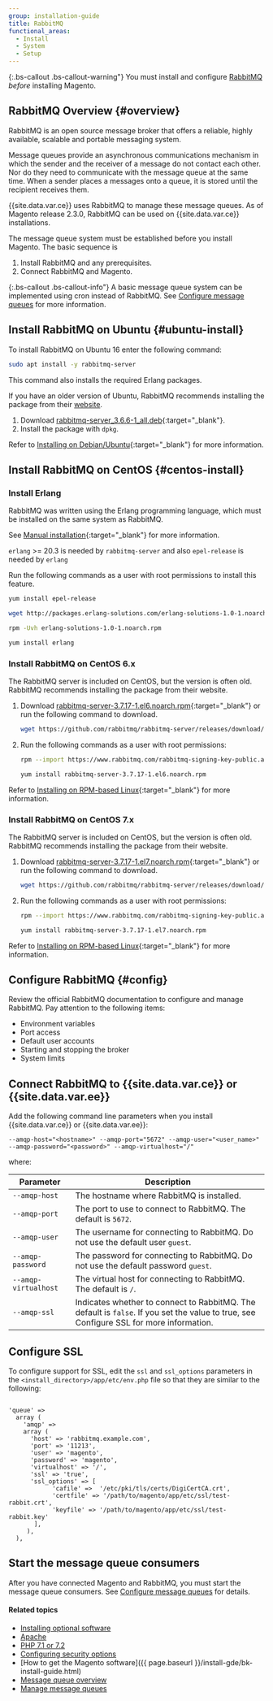 ```yaml
---
group: installation-guide
title: RabbitMQ
functional_areas:
  - Install
  - System
  - Setup
---
```


{:.bs-callout .bs-callout-warning"}
You must install and configure [RabbitMQ](http://rabbitmq.com) _before_ installing Magento.

## RabbitMQ Overview {#overview}

RabbitMQ is an open source message broker that offers a reliable, highly available, scalable and portable messaging system.

Message queues provide an asynchronous communications mechanism in which the sender and the receiver of a message do not contact each other. Nor do they need to communicate with the message queue at the same time. When a sender places a messages onto a queue, it is stored until the recipient receives them.

{{site.data.var.ce}} uses RabbitMQ to manage these message queues. As of Magento release 2.3.0, RabbitMQ can be used on {{site.data.var.ce}} installations.

The message queue system must be established before you install Magento. The basic sequence is

1. Install RabbitMQ and any prerequisites.
2. Connect RabbitMQ and Magento.

{:.bs-callout .bs-callout-info"}
A basic message queue system can be implemented using cron instead of RabbitMQ. See [Configure message queues]({{page.baseurl}}/config-guide/mq/manage-mysql.html) for more information.

## Install RabbitMQ on Ubuntu {#ubuntu-install}

To install RabbitMQ on Ubuntu 16 enter the following command:
```bash
sudo apt install -y rabbitmq-server
```

This command also installs the required Erlang packages.

If you have an older version of Ubuntu, RabbitMQ recommends installing the package from their [website](https://glossary.magento.com/website).

1. Download [rabbitmq-server_3.6.6-1_all.deb](https://www.rabbitmq.com/releases/rabbitmq-server/v3.6.6/rabbitmq-server_3.6.6-1_all.deb){:target="_blank"}.
2. Install the package with `dpkg`.

Refer to [Installing on Debian/Ubuntu](https://www.rabbitmq.com/install-debian.html){:target="_blank"} for more information.

## Install RabbitMQ on CentOS {#centos-install}

### Install Erlang

RabbitMQ was written using the Erlang programming language, which must be installed on the same system as RabbitMQ.

See [Manual installation](https://www.erlang-solutions.com/resources/download.html){:target="_blank"} for more information.

`erlang` >= 20.3 is needed by `rabbitmq-server` and also `epel-release` is needed by `erlang`

Run the following commands as a user with root permissions to install this feature.
```bash
yum install epel-release
```

```bash
wget http://packages.erlang-solutions.com/erlang-solutions-1.0-1.noarch.rpm
```

```bash
rpm -Uvh erlang-solutions-1.0-1.noarch.rpm
```

```bash
yum install erlang
```

### Install RabbitMQ on CentOS 6.x

The RabbitMQ server is included on CentOS, but the version is often old. RabbitMQ recommends installing the package from their website.

1. Download [rabbitmq-server-3.7.17-1.el6.noarch.rpm](https://github.com/rabbitmq/rabbitmq-server/releases/download/v3.7.17/rabbitmq-server-3.7.17-1.el6.noarch.rpm){:target="_blank"} or run the following command to download.

    ```bash
    wget https://github.com/rabbitmq/rabbitmq-server/releases/download/v3.7.17/rabbitmq-server-3.7.17-1.el6.noarch.rpm
    ```
   
2. Run the following commands as a user with root permissions:

   ```bash
   rpm --import https://www.rabbitmq.com/rabbitmq-signing-key-public.asc
   ```

   ```bash
   yum install rabbitmq-server-3.7.17-1.el6.noarch.rpm
   ```

Refer to [Installing on RPM-based Linux](https://www.rabbitmq.com/install-rpm.html){:target="_blank"} for more information.

### Install RabbitMQ on CentOS 7.x

The RabbitMQ server is included on CentOS, but the version is often old. RabbitMQ recommends installing the package from their website.

1. Download [rabbitmq-server-3.7.17-1.el7.noarch.rpm](https://github.com/rabbitmq/rabbitmq-server/releases/download/v3.7.17/rabbitmq-server-3.7.17-1.el7.noarch.rpm){:target="_blank"} or run the following command to download.

    ```bash
    wget https://github.com/rabbitmq/rabbitmq-server/releases/download/v3.7.17/rabbitmq-server-3.7.17-1.el7.noarch.rpm
    ```
   
2. Run the following commands as a user with root permissions:

   ```bash
   rpm --import https://www.rabbitmq.com/rabbitmq-signing-key-public.asc
   ```
   
   ```bash
   yum install rabbitmq-server-3.7.17-1.el7.noarch.rpm
   ```

Refer to [Installing on RPM-based Linux](https://www.rabbitmq.com/install-rpm.html){:target="_blank"} for more information.

## Configure RabbitMQ {#config}

Review the official RabbitMQ documentation to configure and manage RabbitMQ. Pay attention to the following items:

* Environment variables
* Port access
* Default user accounts
* Starting and stopping the broker
* System limits

## Connect RabbitMQ to {{site.data.var.ce}} or {{site.data.var.ee}}

Add the following command line parameters when you install {{site.data.var.ce}} or {{site.data.var.ee}}:

`--amqp-host="<hostname>" --amqp-port="5672" --amqp-user="<user_name>" --amqp-password="<password>" --amqp-virtualhost="/"`

where:

|Parameter|Description|
|--- |--- |
|`--amqp-host`|The hostname where RabbitMQ is installed.|
|`--amqp-port`|The port to use to connect to RabbitMQ. The default is `5672`.|
|`--amqp-user`|The username for connecting to RabbitMQ. Do not use the default user `guest`.|
|`--amqp-password`|The password for connecting to RabbitMQ. Do not use the default password `guest`.|
|`--amqp-virtualhost`|The virtual host for connecting to RabbitMQ. The default is `/`.
|`--amqp-ssl`|Indicates whether to connect to RabbitMQ. The default is `false`. If you set the value to true, see Configure SSL for more information.|

## Configure SSL

To configure support for SSL, edit the `ssl` and `ssl_options` parameters in the `<install_directory>/app/etc/env.php` file so that they are similar to the following:

```php?start_inline=1

'queue' =>
  array (
    'amqp' =>
    array (
      'host' => 'rabbitmq.example.com',
      'port' => '11213',
      'user' => 'magento',
      'password' => 'magento',
      'virtualhost' => '/',
      'ssl' => 'true',
      'ssl_options' => [
            'cafile' =>  '/etc/pki/tls/certs/DigiCertCA.crt',
            'certfile' => '/path/to/magento/app/etc/ssl/test-rabbit.crt',
            'keyfile' => '/path/to/magento/app/etc/ssl/test-rabbit.key'
       ],
     ),
  ),
```

## Start the message queue consumers

After you have connected Magento and RabbitMQ, you must start the message queue consumers. See [Configure message queues]({{page.baseurl}}/config-guide/mq/manage-mysql.html) for details.

#### Related topics

*	[Installing optional software]({{page.baseurl}}/install-gde/prereq/optional.html)
*	[Apache]({{page.baseurl}}/install-gde/prereq/apache.html)
*	[PHP 7.1 or 7.2]({{page.baseurl}}/install-gde/prereq/php-centos-ubuntu.html)
*	[Configuring security options]({{page.baseurl}}/install-gde/prereq/security.html)
*	[How to get the Magento software]({{ page.baseurl }}/install-gde/bk-install-guide.html)
*	[Message queue overview]({{page.baseurl}}/config-guide/mq/rabbitmq-overview.html)
*	[Manage message queues]({{page.baseurl}}/config-guide/mq/manage-mysql.html)

